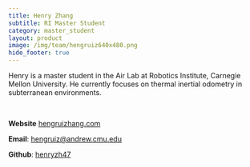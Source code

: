 ```yaml
---
title: Henry Zhang
subtitle: RI Master Student
category: master_student
layout: product
image: /img/team/hengruiz640x480.png
hide_footer: true
---
```


Henry is a master student in the Air Lab at Robotics Institute, Carnegie Mellon 
University. He currently focuses on thermal inertial odometry in subterranean 
environments.

<br>

**Website** [hengruizhang.com](https://hengruizhang.com)

**Email**: hengruiz@andrew.cmu.edu

**Github**: [henryzh47](https://github.com/HenryZh47)
